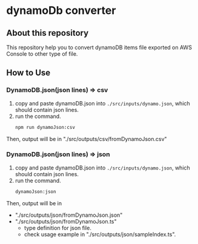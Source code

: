 # dynamoDb converter

## About this repository

This repository help you to convert dynamoDB items file exported on AWS Console to other type of file.

## How to Use

### DynamoDB.json(json lines) => csv

1. copy and paste dynamoDB.json into `./src/inputs/dynamo.json`, which should contain json lines.
2. run the command.
   ```sh
   npm run dynamoJson:csv
   ```

Then, output will be in "./src/outputs/csv/fromDynamoJson.csv"

### DynamoDB.json(json lines) => json

1. copy and paste dynamoDB.json into `./src/inputs/dynamo.json`, which should contain json lines.
2. run the command.
   ```sh
   dynamoJson:json
   ```

Then, output will be in

- "./src/outputs/json/fromDynamoJson.json"
- "./src/outputs/json/fromDynamoJson.ts"
  - type definition for json file.
  - check usage example in "./src/outputs/json/sampleIndex.ts".
